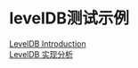 # levelDB测试示例

[LevelDB Introduction](https://dirtysalt.github.io/html/leveldb.html#orged5fd6a)  
[LevelDB 实现分析](http://taobaofed.org/blog/2017/07/05/leveldb-analysis/)  
